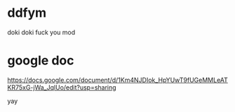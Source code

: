 # ddfym
doki doki fuck you mod

# google doc
https://docs.google.com/document/d/1Km4NJDIok_HpYUwT9fUGeMMLeATKR75xG-jWa_JqlUo/edit?usp=sharing

yay
